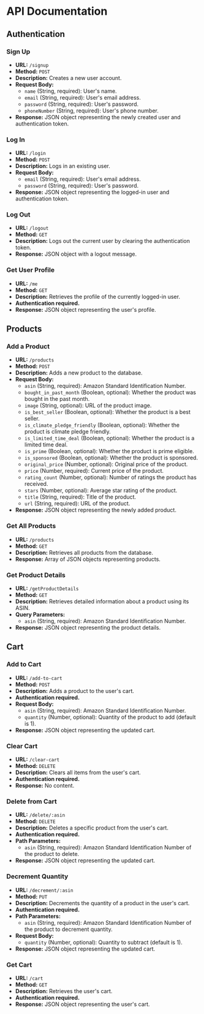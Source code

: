 # API Documentation

## Authentication

### Sign Up

- **URL:** `/signup`
- **Method:** `POST`
- **Description:** Creates a new user account.
- **Request Body:**
  - `name` (String, required): User's name.
  - `email` (String, required): User's email address.
  - `password` (String, required): User's password.
  - `phoneNumber` (String, required): User's phone number.
- **Response:** JSON object representing the newly created user and authentication token.

### Log In

- **URL:** `/login`
- **Method:** `POST`
- **Description:** Logs in an existing user.
- **Request Body:**
  - `email` (String, required): User's email address.
  - `password` (String, required): User's password.
- **Response:** JSON object representing the logged-in user and authentication token.

### Log Out

- **URL:** `/logout`
- **Method:** `GET`
- **Description:** Logs out the current user by clearing the authentication token.
- **Response:** JSON object with a logout message.

### Get User Profile

- **URL:** `/me`
- **Method:** `GET`
- **Description:** Retrieves the profile of the currently logged-in user.
- **Authentication required.**
- **Response:** JSON object representing the user's profile.

## Products

### Add a Product

- **URL:** `/products`
- **Method:** `POST`
- **Description:** Adds a new product to the database.
- **Request Body:**
  - `asin` (String, required): Amazon Standard Identification Number.
  - `bought_in_past_month` (Boolean, optional): Whether the product was bought in the past month.
  - `image` (String, optional): URL of the product image.
  - `is_best_seller` (Boolean, optional): Whether the product is a best seller.
  - `is_climate_pledge_friendly` (Boolean, optional): Whether the product is climate pledge friendly.
  - `is_limited_time_deal` (Boolean, optional): Whether the product is a limited time deal.
  - `is_prime` (Boolean, optional): Whether the product is prime eligible.
  - `is_sponsored` (Boolean, optional): Whether the product is sponsored.
  - `original_price` (Number, optional): Original price of the product.
  - `price` (Number, required): Current price of the product.
  - `rating_count` (Number, optional): Number of ratings the product has received.
  - `stars` (Number, optional): Average star rating of the product.
  - `title` (String, required): Title of the product.
  - `url` (String, required): URL of the product.
- **Response:** JSON object representing the newly added product.

### Get All Products

- **URL:** `/products`
- **Method:** `GET`
- **Description:** Retrieves all products from the database.
- **Response:** Array of JSON objects representing products.

### Get Product Details

- **URL:** `/getProductDetails`
- **Method:** `GET`
- **Description:** Retrieves detailed information about a product using its ASIN.
- **Query Parameters:**
  - `asin` (String, required): Amazon Standard Identification Number.
- **Response:** JSON object representing the product details.

## Cart

### Add to Cart

- **URL:** `/add-to-cart`
- **Method:** `POST`
- **Description:** Adds a product to the user's cart.
- **Authentication required.**
- **Request Body:**
  - `asin` (String, required): Amazon Standard Identification Number.
  - `quantity` (Number, optional): Quantity of the product to add (default is 1).
- **Response:** JSON object representing the updated cart.

### Clear Cart

- **URL:** `/clear-cart`
- **Method:** `DELETE`
- **Description:** Clears all items from the user's cart.
- **Authentication required.**
- **Response:** No content.

### Delete from Cart

- **URL:** `/delete/:asin`
- **Method:** `DELETE`
- **Description:** Deletes a specific product from the user's cart.
- **Authentication required.**
- **Path Parameters:**
  - `asin` (String, required): Amazon Standard Identification Number of the product to delete.
- **Response:** JSON object representing the updated cart.

### Decrement Quantity

- **URL:** `/decrement/:asin`
- **Method:** `PUT`
- **Description:** Decrements the quantity of a product in the user's cart.
- **Authentication required.**
- **Path Parameters:**
  - `asin` (String, required): Amazon Standard Identification Number of the product to decrement quantity.
- **Request Body:**
  - `quantity` (Number, optional): Quantity to subtract (default is 1).
- **Response:** JSON object representing the updated cart.

### Get Cart

- **URL:** `/cart`
- **Method:** `GET`
- **Description:** Retrieves the user's cart.
- **Authentication required.**
- **Response:** JSON object representing the user's cart.

